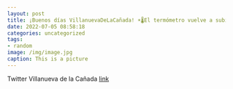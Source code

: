 ```yaml
---
layout: post
title: ¡Buenos días VillanuevaDeLaCañada! ☀🌡El termómetro vuelve a subir. La @AEMET_Madrid  ha activado un aviso amarillo por altas te...
date: 2022-07-05 08:58:18
categories: uncategorized
tags:
- random
image: /img/image.jpg
caption: This is a picture
---
```

Twitter Villanueva de la Cañada [link](https://twitter.com/AytoVDLCanada/status/1544221327585955840)
